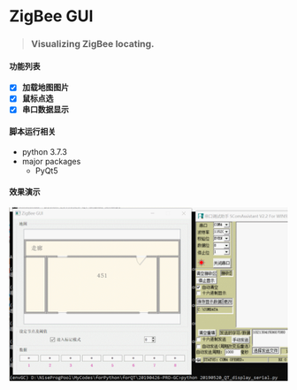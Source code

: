 # ZigBee GUI
> ### Visualizing ZigBee locating.

#### 功能列表
- [x] **加载地图图片**
- [x] **鼠标点选**
- [x] **串口数据显示**

#### 脚本运行相关
* python 3.7.3
* major packages
	- PyQt5

#### 效果演示
![image](https://github.com/zzeitt/ZigBee-GUI/blob/master/demo.gif)